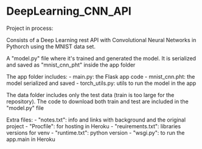 # DeepLearning_CNN_API

Project in process:

Consists of a Deep Learning rest API with Convolutional Neural Networks in Pythorch using the MNIST data set.

A "model.py" file where it's trained and generated the model. It is serialized and saved as "mnist_cnn_pht" inside the app folder

The app folder includes: 
         - main.py: the Flask app code
         - mnist_cnn.pht: the model serialized and saved
         - torch_utils.py: utils to run the model in the app
   
  
The data folder includes only the test data (train is too large for the repository). The code to download both train and test are included in the "model.py" file

Extra files:
        - "notes.txt": info and links with background and the original project
        - "Procfile": for hosting in Heroku
        - "reuirements.txt": libraries versions for venv
        - "runtime.txt": python version
        - "wsgi.py": to run the app.main in Heroku
